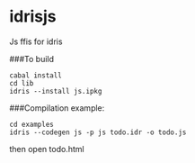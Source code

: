 # idrisjs
Js ffis for idris

###To build
```shell
cabal install
cd lib
idris --install js.ipkg
```

###Compilation example:
```shell
cd examples
idris --codegen js -p js todo.idr -o todo.js
```
then open todo.html
